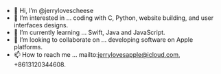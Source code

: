 - 👋 Hi, I’m @jerrylovescheese
- 👀 I’m interested in ... coding with C, Python, website building, and user interfaces designs.
- 🌱 I’m currently learning ... Swift, Java and JavaScript.
- 💞️ I’m looking to collaborate on ... developing software on Apple platforms.
- 📫 How to reach me ... mailto:jerrylovesapple@icloud.com, +8613120344608.

<!---
jerrylovescheese/jerrylovescheese is a ✨ special ✨ repository because its `README.md` (this file) appears on your GitHub profile.
You can click the Preview link to take a look at your changes.
--->
